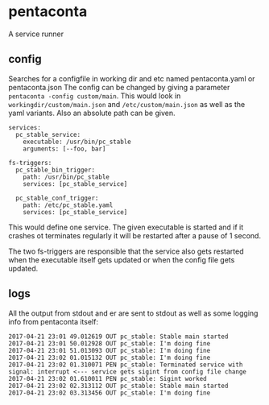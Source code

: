 pentaconta
==========

A service runner

config
------

Searches for a configfile in working dir and etc named pentaconta.yaml or pentaconta.json
The config can be changed by giving a parameter `pentaconta -config custom/main`. This would look
in `workingdir/custom/main.json` and `/etc/custom/main.json` as well as the yaml variants. Also
an absolute path can be given.

    services:
      pc_stable_service:
        executable: /usr/bin/pc_stable
        arguments: [--foo, bar]
    
    fs-triggers:
      pc_stable_bin_trigger:
        path: /usr/bin/pc_stable
        services: [pc_stable_service]

      pc_stable_conf_trigger:
        path: /etc/pc_stable.yaml
        services: [pc_stable_service]

This would define one service. The given executable is started and if it crashes ot terminates regularly
it will be restarted after a pause of 1 second.

The two fs-triggers are responsible that the service also gets restarted when the executable itself gets
updated or when the config file gets updated.

logs
----

All the output from stdout and er are sent to stdout as well as some logging info from pentaconta itself:

    2017-04-21 23:01 49.012619 OUT pc_stable: Stable main started
    2017-04-21 23:01 50.012928 OUT pc_stable: I'm doing fine
    2017-04-21 23:01 51.013093 OUT pc_stable: I'm doing fine
    2017-04-21 23:02 01.015132 OUT pc_stable: I'm doing fine
    2017-04-21 23:02 01.310071 PEN pc_stable: Terminated service with signal: interrupt <--- service gets sigint from config file change
    2017-04-21 23:02 01.610011 PEN pc_stable: Sigint worked
    2017-04-21 23:02 02.313112 OUT pc_stable: Stable main started
    2017-04-21 23:02 03.313456 OUT pc_stable: I'm doing fine

